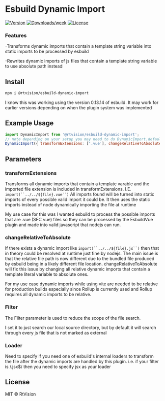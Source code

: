 # Esbuild Dynamic Import

[![Version](https://img.shields.io/npm/v/@rtvision/esbuild-dynamic-import.svg)](https://npmjs.org/package/@rtvision/esbuild-dynamic-import)
[![Downloads/week](https://img.shields.io/npm/dw/@rtvision/esbuild-dynamic-import.svg)](https://npmjs.org/package/@rtvision/esbuild-dynamic-import)
[![License](https://img.shields.io/npm/l/@rtvision/esbuild-dynamic-import.svg)](https://github.com/RtVision/esbuild-dynamic-import/blob/master/package.json)

### Features

-Transforms dynamic imports that contain a template string variable into static imports to be processed by esbuild

-Rewrites dynamic imports of js files that contain a template string variable to use absolute path instead

## Install

```sh
npm i @rtvision/esbuild-dynamic-import
```

I know this was working using the version 0.13.14 of esbuild. It may work for earlier versions depending on when the plugin system was implemented

## Example Usage

```js
import DynamicImport from '@rtvision/esbuild-dynamic-import';
// note depending on your setup you may need to do DynamicImport.default() instead
DynamicImport({ transformExtensions: ['.vue'], changeRelativeToAbsolute: true, filter: /src\/.*\.js$/ }),
```

## Parameters

### transformExtensions

Transforms all dynamic imports that contain a template varable and the imported file extension
is included in transformExtensions. I.E. ` import(``../../${file}.vue``) `
All imports found will be turned into static imports of every possible valid import it could be.
It then uses the static imports instead of node dynamically importing the file at runtime

My use case for this was I wanted esbuild to process the possible imports that are
.vue (SFC vue) files so they can be processed by the EsbuildVue plugin and made into
valid javascript that nodejs can run.

### changeRelativeToAbsolute

If there exists a dynamic import like ` import(``../../${file}.js``) `
then that in theory could be resolved at runtime just fine by nodejs. The main
issue is that the relative file path is now different due to the bundled file produced by
esbuild being in a likely different file location. changeRelativeToAbsolute will fix this issue
by changing all relative dynamic imports that contain a template literal variable to absolute ones.

For my use case dynamic imports while using vite are needed to be relative for production builds
especially since Rollup is currently used and Rollup requires all dynamic imports to be relative.

### Filter

The Filter parameter is used to reduce the scope of the file search.

I set it to just search our local source directory, but by default it will search through every
js file that is not marked as external

### Loader

Need to specify if you need one of esbuild's internal loaders to transform the file after
the dynamic imports are handled by this plugin. i.e. if your filter is /\.jsx$/ then you need to specify jsx as your loader

## License

MIT © RtVision
